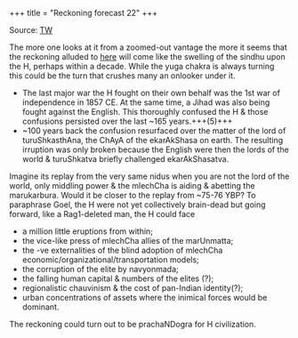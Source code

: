 +++
title = "Reckoning forecast 22"
+++

Source: [TW](https://threadreaderapp.com/thread/1564462117859778565.html)


The more one looks at it from a zoomed-out vantage the more it seems that the reckoning alluded to [here](https://manasataramgini.wordpress.com/2022/06/12/vikir%e1%b9%87a%e1%b8%a5-vi%e1%b9%a3aya%e1%b8%a5-india-and-the-rus/) will come like the swelling of the sindhu upon the H, perhaps within a decade. While the yuga chakra is always turning this could be the turn that crushes many an onlooker under it. 

- The last major war the H fought on their own behalf was the 1st war of independence in 1857 CE. At the same time, a Jihad was also being fought against the English. This thoroughly confused the H & those confusions persisted over the last ~165 years.+++(5)+++
- \~100 years back the confusion resurfaced over the matter of the lord of turuShkasthAna, the ChAyA of the ekarAkShasa on earth. The resulting irruption was only broken because the English were then the lords of the world & turuShkatva briefly challenged ekarAkShasatva. 

Imagine its replay from the very same nidus when you are not the lord of the world, only middling power & the mlechCha is aiding & abetting the marukarbura. Would it be closer to the replay from ~75-76 YBP? To paraphrase Goel, the H were not yet collectively brain-dead but going forward, like a Rag1-deleted man, the H could face 

- a million little eruptions from within; 
- the vice-like press of mlechCha allies of the marUnmatta; 
- the -ve externalities of the blind adoption of mlechCha economic/organizational/transportation models; 
- the corruption of the elite by navyonmada; 
- the falling human capital & numbers of the elites (?); 
- regionalistic chauvinism & the cost of pan-Indian identity(?); 
- urban concentrations of assets where the inimical forces would be dominant. 

The reckoning could turn out to be prachaNDogra for H civilization.

